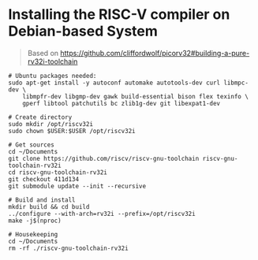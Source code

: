 # Installing the RISC-V compiler on Debian-based System

> Based on https://github.com/cliffordwolf/picorv32#building-a-pure-rv32i-toolchain

```shell
# Ubuntu packages needed:
sudo apt-get install -y autoconf automake autotools-dev curl libmpc-dev \
    libmpfr-dev libgmp-dev gawk build-essential bison flex texinfo \
    gperf libtool patchutils bc zlib1g-dev git libexpat1-dev

# Create directory
sudo mkdir /opt/riscv32i
sudo chown $USER:$USER /opt/riscv32i

# Get sources
cd ~/Documents
git clone https://github.com/riscv/riscv-gnu-toolchain riscv-gnu-toolchain-rv32i
cd riscv-gnu-toolchain-rv32i
git checkout 411d134
git submodule update --init --recursive

# Build and install
mkdir build && cd build
../configure --with-arch=rv32i --prefix=/opt/riscv32i
make -j$(nproc)

# Housekeeping
cd ~/Documents
rm -rf ./riscv-gnu-toolchain-rv32i
```
